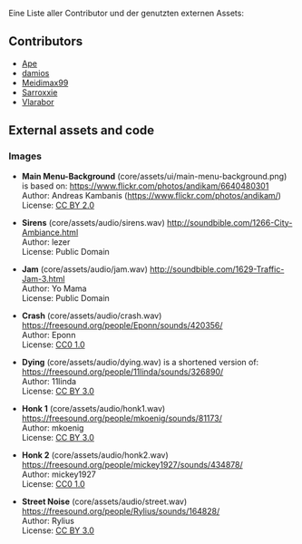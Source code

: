 Eine Liste aller Contributor und der genutzten externen Assets:

## Contributors
* [Ape](https://github.com/IamApe)
* [damios](https://github.com/crykn)
* [Meidimax99](https://github.com/Meidimax99)
* [Sarroxxie](https://github.com/Sarroxxie)
* [Vlarabor](https://github.com/Vlarabor)

## External assets and code
### Images
* **Main Menu-Background** (core/assets/ui/main-menu-background.png) is based on:
  https://www.flickr.com/photos/andikam/6640480301 \
  Author: Andreas Kambanis (https://www.flickr.com/photos/andikam/) \
  License: [CC BY 2.0](https://creativecommons.org/licenses/by/2.0/legalcode)
  
* **Sirens** (core/assets/audio/sirens.wav)
  http://soundbible.com/1266-City-Ambiance.html \
  Author: lezer \
  License: Public Domain
  
* **Jam** (core/assets/audio/jam.wav)
  http://soundbible.com/1629-Traffic-Jam-3.html \
  Author: Yo Mama \
  License: Public Domain
  
* **Crash** (core/assets/audio/crash.wav)
  https://freesound.org/people/Eponn/sounds/420356/ \
  Author: Eponn \
  License: [CC0 1.0](https://creativecommons.org/publicdomain/zero/1.0/)
  
* **Dying** (core/assets/audio/dying.wav) is a shortened version of:
  https://freesound.org/people/11linda/sounds/326890/ \
  Author: 11linda \
  License: [CC BY 3.0](https://creativecommons.org/licenses/by/3.0/)
  
* **Honk 1** (core/assets/audio/honk1.wav)
  https://freesound.org/people/mkoenig/sounds/81173/ \
  Author: mkoenig \
  License: [CC BY 3.0](https://creativecommons.org/licenses/by/3.0/)
  
* **Honk 2** (core/assets/audio/honk2.wav)
  https://freesound.org/people/mickey1927/sounds/434878/ \
  Author: mickey1927 \
  License: [CC0 1.0](https://creativecommons.org/publicdomain/zero/1.0/)
  
* **Street Noise** (core/assets/audio/street.wav)
  https://freesound.org/people/Rylius/sounds/164828/ \
  Author: Rylius \
  License: [CC BY 3.0](https://creativecommons.org/licenses/by/3.0/)
  